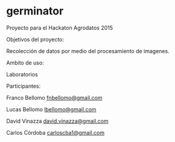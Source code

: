 ﻿# germinator
Proyecto para el Hackaton Agrodatos 2015

Objetivos del proyecto:

Recolección de datos por medio del procesamiento de imagenes.

Ambito de uso:

Laboratorios

Participantes:

Franco Bellomo
fnbellomo@gmail.com

Lucas Bellomo
lbellomo@gmail.com

David Vinazza
david.vinazza@gmail.com

Carlos Córdoba
carloscba1@gmail.com